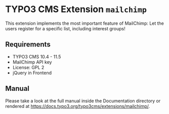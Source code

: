 # TYPO3 CMS Extension `mailchimp`


This extension implements the most important feature of MailChimp: Let the users register for a specific list, including interest groups!

## Requirements

- TYPO3 CMS 10.4 - 11.5
- MailChimp API key
- License: GPL 2
- jQuery in Frontend

## Manual

Please take a look at the full manual inside the Documentation directory or rendered at https://docs.typo3.org/typo3cms/extensions/mailchimp/.
